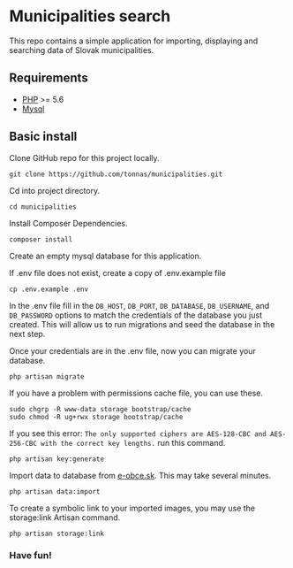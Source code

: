 # Municipalities search

This repo contains a simple application for importing, displaying and searching data of Slovak municipalities.

## Requirements

- [PHP](https://www.php.net/) >= 5.6
- [Mysql](https://www.mysql.com/)


## Basic install

Clone GitHub repo for this project locally.
```console
git clone https://github.com/tonnas/municipalities.git
```

Cd into project directory.
```console
cd municipalities
```

Install Composer Dependencies.
```console
composer install
``` 

Create an empty mysql database for this application.

If .env file does not exist, create a copy of .env.example file
```console
cp .env.example .env
```

In the .env file fill in the `DB_HOST`, `DB_PORT`, `DB_DATABASE`, `DB_USERNAME`, and `DB_PASSWORD` options to match the credentials of the database you just created. This will allow us to run migrations and seed the database in the next step.

Once your credentials are in the .env file, now you can migrate your database.
```console
php artisan migrate
```

If you have a problem with permissions cache file, you can use these.
```console
sudo chgrp -R www-data storage bootstrap/cache
sudo chmod -R ug+rwx storage bootstrap/cache
```

If you see this error: `The only supported ciphers are AES-128-CBC and AES-256-CBC with the correct key lengths.`
run this command.
```console
php artisan key:generate
```

Import data to database from [e-obce.sk](https://www.e-obce.sk/). This may take several minutes.
```console
php artisan data:import
```

To create a symbolic link to your imported images, you may use the storage:link Artisan command. 
```console
php artisan storage:link
```

### Have fun!

